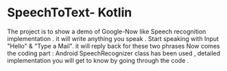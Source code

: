 # SpeechToText- Kotlin
The project is to show a demo of Google-Now like Speech recognition implementation .
it will write anything you speak . 
Start speaking with Input "Hello" & "Type a Mail". it will reply back for these two phrases
Now comes the coding part : Android SpeechRecognizer class has been used , detailed implementation you will get to know by going through the code . 
